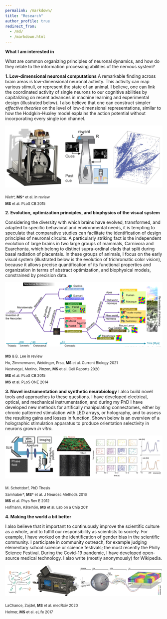 ```yaml
---
permalink: /markdown/
title: "Research"
author_profile: true
redirect_from: 
  - /md/
  - /markdown.html
---
```


**What I am interested in**

What are common organizing principles of neuronal dynamics, and how do they relate to the information processing abilities of the nervous system?

**1. Low-dimensional neuronal computations**
A remarkable finding across brain areas is low-dimensional neuronal activity. This activity can map various stimuli, or represent the state of an animal. I believe, one can link the coordinated activity of single neurons to our cognitive abilities by capitalizing on recent advances in machine learning and experimental design (illustrated below). I also believe that one can construct simpler *effective theories* on the level of low-dimensional representations, similar to how the Hodgkin-Huxley model explains the action potential without incorporating every single ion channel.

![Editing a markdown file for a talk](/files/manifold.jpg)


<sub> Nieh\*, **MS**\* et al. in review <br/> **MS** et al. PLoS CB 2015</sub>

**2. Evolution, optimization principles, and biophysics of the visual system**

Considering the diversity with which brains have evolved, transformed, and adapted to specific behavioral and environmental needs, it is tempting to speculate that comparative studies can facilitate the identification of design principles of neuronal circuits. A particularly striking fact is the independent evolution of large brains in two large groups of mammals, Carnivora and Euarchonta, which belong to distinct supra-ordinal clads that split during basal radiation of placentals. In these groups of animals, I focus on the early visual system (illustrated below is the evolution of trichromatic color vision), because it allows precise quantification of its functional properties and organization in terms of abstract optimization, and biophysical models, constrained by precision data.

![Editing a markdown file for a talk](/files/evo.jpg)

<sub>**MS** & B. Lee in review <br/> Ho, Zimmermann, Weidinger, Prsa, **MS** et al. Current Biology 2021 <br/> Nestvogel, Merino, Pinzon, **MS** et al. Cell Reports 2020 <br/> **MS** et al. PLoS CB 2015 <br/> **MS** et al. PLoS ONE 2014 </sub> 

**3. Novel instrumentation and synthetic neurobiology**
I also build novel tools and approaches to these questions. I have developed electrical, optical, and mechanical instrumentation, and during my PhD I have developed new methods for artifically manipulating connectomes, either by chronic patterned stimulation with LED arrays, or holography, and to assess the resulting gains and losses in function. Shown below is an overview of a holographic stimulation apparatus to produce orientation selectivity in neurons grown *in vitro*.

![New tools](/files/new_tools.jpg)

<sub> M. Schottdorf, PhD Thesis <br> Samhaber\*, **MS**\* et al. J Neurosc Methods 2016 <br/> **MS** et al. Phys Rev E 2012 <br/> Hofmann, Kätelhön, **MS** et al. Lab on a Chip 2011 </sub>


**4. Making the world a bit better**

I also believe that it important to continuously improve the scientific culture as a whole, and to fulfill our responsibility as scientists to society. For example, I have worked on the identification of gender bias in the scientific community. I participate in community outreach, for example judging elementary school science or science festivals; the most recently the Philly Science Festival. During the Covid-19 pandemic, I have developed open-source medical technology. I also write (mostly anonymously) for Wikipedia.

![New tools](/files/misc.jpg)

<sub> LaChance, Zajdel, **MS** et al. medRxiv 2020 <br>Helmer, **MS** et al. eLife 2017  </sub>




